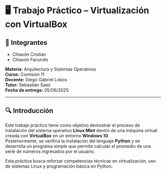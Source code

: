 # 🖥️ Trabajo Práctico – Virtualización con VirtualBox

## 👥 Integrantes

- Chiavón Cristian  
- Chiavón Facundo  

**Materia:** Arquitectura y Sistemas Operativos  
**Curso:** Comisión 11  
**Docente:** Diego Gabriel Lobos  
**Tutor:** Sebastián Saez  
**Fecha de entrega:** 05/06/2025  

---

## 🔍 Introducción

Este trabajo práctico tiene como objetivo demostrar el proceso de instalación del sistema operativo **Linux Mint** dentro de una máquina virtual creada con **VirtualBox** en un entorno **Windows 10**.  
Posteriormente, se verifica la instalación del lenguaje **Python** y se desarrolla un programa simple que permite calcular el promedio de una serie de números ingresados por el usuario.

Esta práctica busca reforzar competencias técnicas en virtualización, uso de sistemas Linux y programación básica en Python.
